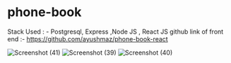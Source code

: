 # phone-book

Stack Used : - Postgresql, Express ,Node JS , React JS
github link of front end :- https://github.com/ayushmaz/phone-book-react

![Screenshot (41)](https://user-images.githubusercontent.com/43086706/83256765-aa42de80-a1d0-11ea-81d7-5860a67c86ea.png)
![Screenshot (39)](https://user-images.githubusercontent.com/43086706/83256769-ab740b80-a1d0-11ea-9510-9f8a73647a4f.png)
![Screenshot (40)](https://user-images.githubusercontent.com/43086706/83256771-ab740b80-a1d0-11ea-9556-77f958f45077.png)
